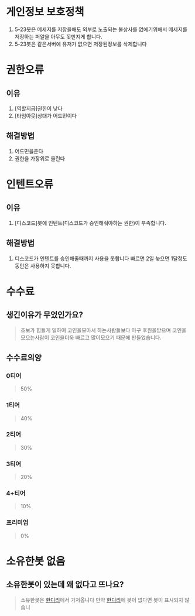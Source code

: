 # 게인정보 보호정책
1. 5-23봇은 메세지를 저장을해도 외부로 노출되는 불상사를 없에기위해서 메세지를 저장하는 퍼알을 아무도 못만지게 합니다.
2. 5-23봇은 같은서버에 유저가 없으면 저장된정보를 삭제합니다

# 권한오류
## 이유
1. [역할지급]권한이 낮다
2. [타임아웃]상대가 어드민이다
## 해결방법
1. 어드민을준다
2. 권한을 가장위로 올린다

# 인텐트오류
## 이유
1. [디스코드]봇에 인텐트(디스코드가 승인해줘야하는 권한)이 부족합니다.
## 해결방법
1. 디스코드가 인텐트를 승인해줄때까지 사용을 못합니다 빠르면 2일 늦으면 1달정도동안은 사용하지 못합니다.

# 수수료
## 생긴이유가 무었인가요?
> 초보가 힘들게 일하여 코인을모아서 하는사람들보다  마구 후원을받으며 코인을모으는사람이 코인을더욱 빠르고 많이모으기 때문에 만들었습니다.

## 수수료의양

### 0티어
> 50%
### 1티어
> 40%
### 2티어
> 30%
### 3티어
> 20%
### 4+티어
> 10%
### 프리미엄
> 0%

# 소유한봇 없음

## 소유한봇이 있는데 왜 없다고 뜨나요?
> 소유한봇은 [한디리](https://koreanbots.dev)에서 가저옵니다 만약 [한디리](https://koreanbots.dev)에 봇이 없다면 봇이 표시되지 않습니
